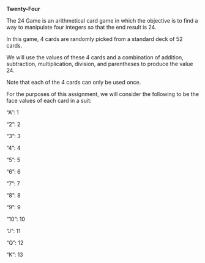 **Twenty-Four**

The 24 Game is an arithmetical card game in which the objective is to find a way to manipulate four integers so that the end result is 24.

In this game, 4 cards are randomly picked from a standard deck of 52 cards. 

We will use the values of these 4 cards and a combination of addition, subtraction, multiplication, division, and parentheses to produce the value 24. 

Note that each of the 4 cards can only be used once.

For the purposes of this assignment, we will consider the following to be the face values of each card in a suit:

“A”: 1 

“2”: 2 

“3”: 3 

“4”: 4

“5”: 5 

“6”: 6 

“7”: 7 

“8”: 8 

“9”: 9 

“10”: 10

“J”: 11 

“Q”: 12 

“K”: 13
